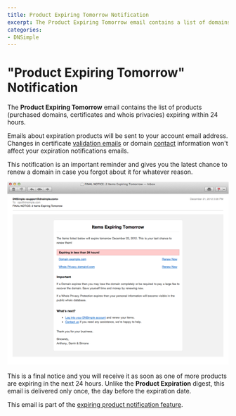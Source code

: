 ```yaml
---
title: Product Expiring Tomorrow Notification
excerpt: The Product Expiring Tomorrow email contains a list of domains expiring within 24 hours.
categories:
- DNSimple
---
```


# "Product Expiring Tomorrow" Notification

The **Product Expiring Tomorrow** email contains the list of products (purchased domains, certificates and whois privacies) expiring within 24 hours.

Emails about expiration products will be sent to your account email address. Changes in certificate [validation emails](/articles/ssl-certificates-email-validation/) or domain [contact](/articles/contact-management/) information won't affect your expiration notifications emails.

This notification is an important reminder and gives you the latest chance to renew a domain in case you forgot about it for whatever reason.

![Email](/files/notifications-expiring-tomorrow.png)

This is a final notice and you will receive it as soon as one of more products are expiring in the next 24 hours. Unlike the **Product Expiration** digest, this email is delivered only once, the day before the expiration date.

This email is part of the [expiring product notification feature](/articles/expiring-product-email-notifications).
